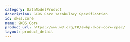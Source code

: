 ```yaml
---
category: DataModelProduct
description: SKOS Core Vocabulary Specification
id: skos.core
name: SKOS Core
product_url: https://www.w3.org/TR/swbp-skos-core-spec/
layout: product_detail
---
```

